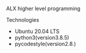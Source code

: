 ALX higher level programming

Technologies
* Ubuntu 20.04 LTS
* python3(version3.8.5)
* pycodestyle(version2.8.)





